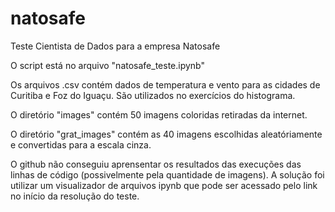 # natosafe
Teste Cientista de Dados para a empresa Natosafe

O script está no arquivo "natosafe_teste.ipynb"

Os arquivos .csv contém dados de temperatura e vento para as cidades de Curitiba e Foz do Iguaçu. São utilizados no exercícios do histograma.

O diretório "images" contém 50 imagens coloridas retiradas da internet.

O diretório "grat_images" contém as 40 imagens escolhidas aleatóriamente e convertidas para a escala cinza.

O github não conseguiu aprensentar os resultados das execuções das linhas de código (possivelmente pela quantidade de imagens). A solução foi utilizar um visualizador de arquivos ipynb que pode ser acessado pelo link no início da resolução do teste.
